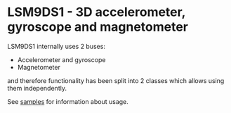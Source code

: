 ﻿# LSM9DS1 - 3D accelerometer, gyroscope and magnetometer

LSM9DS1 internally uses 2 buses:
- Accelerometer and gyroscope
- Magnetometer

and therefore functionality has been split into 2 classes which allows using them independently.

See [samples](samples/README.md) for information about usage.